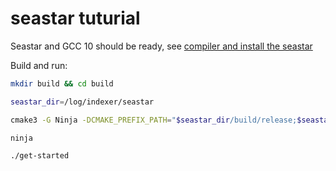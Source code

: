 # seastar tuturial

Seastar and GCC 10 should be ready, see [compiler and install the seastar](./seastar-install.md)

Build and run:

```bash
mkdir build && cd build

seastar_dir=/log/indexer/seastar

cmake3 -G Ninja -DCMAKE_PREFIX_PATH="$seastar_dir/build/release;$seastar_dir/build/release/_cooking/installed" -DCMAKE_MODULE_PATH=$seastar_dir/cmake ..

ninja

./get-started
```
